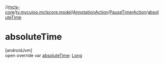 //[mcls-core](../../../../index.md)/[tv.mycujoo.mclscore.model](../../index.md)/[AnnotationAction](../index.md)/[PauseTimerAction](index.md)/[absoluteTime](absolute-time.md)

# absoluteTime

[androidJvm]\
open override var [absoluteTime](absolute-time.md): [Long](https://kotlinlang.org/api/latest/jvm/stdlib/kotlin/-long/index.html)
